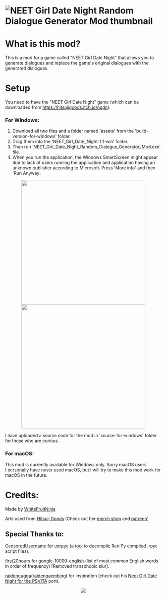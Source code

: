 # ![NEET Girl Date Night Random Dialogue Generator Mod thumbnail](https://github.com/user-attachments/assets/9e94e238-8600-4e2a-b5d8-b5dde97911da)

# What is this mod?
This is a mod for a game called "NEET Girl Date Night" that allows you to generate dialogues and replace the game's original dialogues with the generated dialogues.

# Setup
You need to have the "NEET Girl Date Night" game (which can be downloaded from https://hitsujigoods.itch.io/ngdn).
### For Windows:
1) Download all two files and a folder named 'assets' from the 'build-version-for-windows' folder.
2) Drag them into the 'NEET_Girl_Date_Night-1.1-win' folder.
3) Then run 'NEET_Girl_Date_Night_Random_Dialogue_Generator_Mod.exe' file.
4) When you run the application, the Windows SmartScreen might appear due to lack of users running the application and application having an unknown publisher according to Microsoft. Press 'More info' and then 'Run Anyway'.
<p float="left" align="center">
  <img src="https://github.com/user-attachments/assets/07ffb3d2-0b77-4b0b-b2a6-c57cc03ede63" width="400"/>
  <img src="https://github.com/user-attachments/assets/cc6ffa60-945f-4022-90df-4cb98850e22e" width="400"/>
<p/>
I have uploaded a source code for the mod in 'source-for-windows' folder for those who are curious.

### For macOS:
This mod is currently available for Windows only. Sorry macOS users.\
I personally have never used macOS, but I will try to make this mod work for macOS in the future.

# Credits:
<p>
  <p>Made by <a href="https://x.com/WhiteFruitNinja">WhiteFruitNinja</a></p>
  <p>Arts used from <a href="https://x.com/hitsujigoods">Hitsuji Goods</a> (Check out her <a href="https://hitsujigoods.com/">merch shop</a> and <a href="https://www.patreon.com/hitsujigoods">patreon<a/>)</p>
</p>

## Special Thanks to:
<p>
  <p><a href="https://github.com/CensoredUsername">CensoredUsername</a> for <a href="https://github.com/CensoredUsername/unrpyc">unrpyc<a/> (a tool to decompile Ren'Py compiled .rpyc script files).</p>
  <p><a href="https://github.com/first20hours">first20hours</a> for <a href="https://github.com/first20hours/google-10000-english">google-10000-english</a> (list of most common English words in order of frequency) [Removed transphobic slur].</p>
  <p><a href="https://x.com/raidengaembing">raidengugga(raidengaembing)</a> for inspiration (check out his <a href="https://github.com/raidengugga/Neet-Girl-Date-Night-PSVITA">Neet Girl Date Night for the PSVITA</a> port).</p>
</p>
<p align="center" padding-top="20px"><img src="https://github.com/user-attachments/assets/5714fbb6-6a53-4778-a23c-bb42a4933edf"/><p/>
